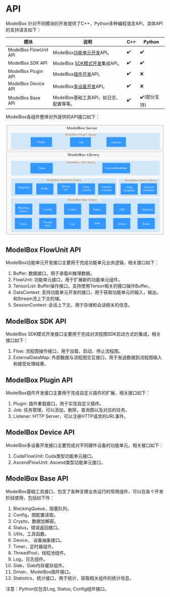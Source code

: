 # API

ModelBox 针对不同模块的开发提供了C++，Python多种编程语言API，具体API的支持语言如下：

| 模块                   | 说明                      | C++ | Python            |
| ---------------------- | ------------------------- | --- | ----------------- |
| ModelBox FlowUnit API     | ModelBox[功能单元开发](../use-modelbox/standard-mode/flowunit/flowunit.md)API。 | ✔️   | ✔️                 |
| ModelBox SDK API       | ModelBox [SDK模式开发](../use-modelbox/sdk-mode/sdk-mode.md)集成API。 | ✔️   | ✔️                 |
| ModelBox Plugin  API      | ModelBox[插件开发](../use-modelbox/standard-mode/service-plugin/service-plugin.md)API。     | ✔️   | ❌                 |
| ModelBox Device API       | ModelBox[多设备开发](../other-features/device/device.md)API。         | ✔️   | ❌                 |
| ModelBox Base API         | ModelBox基础工具API，如日志、配置等等。    | ✔️   | ✔️(部分支持)                 |

ModelBox各组件整体对外提供的API接口如下：

![modelbox-lib alt rect_w_800](../assets/images/figure/api/modelbox-lib.png)

## ModelBox FlowUnit API

ModelBox功能单元开发接口主要用于完成功能单元业务逻辑，相关接口如下：

1. Buffer: 数据接口，用于承载AI推理数据。
1. FlowUnit: 功能单元接口，用于扩展新的功能单元组件。
1. TensorList: Buffer操作接口，支持使用Tensor相关的接口操作Buffer。
1. DataContext: 支持功能单元开发的接口，用于获取功能单元的输入，输出，和Stream流上下文的储。
1. SessionContext: 会话上下文，用于存储和会话相关的信息。

## ModelBox SDK API

ModelBox SDK模式开发接口主要用于完成对流程图SDK启动方式的集成，相关接口如下：

1. Flow: 流程图操作接口，用于加载、启动、停止流程图。
2. ExternalDataMap: 外部数据与流程图交互接口，用于发送数据到流程图输入和接受处理结果。

## ModelBox Plugin  API

 ModelBox插件开发接口主要用于完成自定义插件的扩展，相关接口如下：

 1. Plugin: 插件重载接口，用于实现自定义插件。
 1. Job: 任务管理，可以添加，删除，查询图以及对应的任务。
 1. Listener: HTTP Server，可以注册HTTP请求的URL事件。

## ModelBox Device API

ModelBox多设备开发接口主要完成对不同硬件设备的功能单元，相关接口如下：

1. CudaFlowUnit: Cuda类型功能单元接口。
1. AscendFlowUnit: Ascend类型功能单元接口。

## ModelBox Base API

ModelBox基础工具接口，包含了各种支撑业务运行的常用组件，可以在各个开发阶段使用，包括如下件：

1. BlockingQueue，阻塞队列。
1. Config，图配置读取。
1. Crypto，数据加解密。
1. Status，错误返回接口。
1. Utils，工具函数。
1. Device， 设备抽象接口。
1. Timer，定时器组件。
1. ThreadPool，线程池组件。
1. Log，日志组件。
1. Slab，Slab内存缓存组件。
1. Driver，ModelBox插件接口。
1. Statistics，统计接口，用于统计，获取相关组件的统计信息。

注意：Python仅包含Log, Status, Config组件接口。
